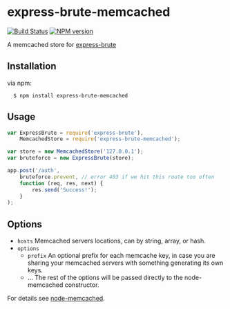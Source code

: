 express-brute-memcached
=======================
[![Build Status](https://travis-ci.org/AdamPflug/express-brute-memcached.png?branch=master)](https://travis-ci.org/AdamPflug/express-brute-memcached)
[![NPM version](https://badge.fury.io/js/express-brute-memcached.png)](http://badge.fury.io/js/express-brute-memcached)

A memcached store for [express-brute](https://github.com/AdamPflug/express-brute)

Installation
------------
  via npm:

      $ npm install express-brute-memcached

Usage
-----
``` js
var ExpressBrute = require('express-brute'),
	MemcachedStore = require('express-brute-memcached');

var store = new MemcachedStore('127.0.0.1');
var bruteforce = new ExpressBrute(store);

app.post('/auth',
	bruteforce.prevent, // error 403 if we hit this route too often
	function (req, res, next) {
		res.send('Success!');
	}
);
```

Options
-------
- `hosts` Memcached servers locations, can by string, array, or hash.
- `options`
	- `prefix`       An optional prefix for each memcache key, in case you are sharing
	                 your memcached servers with something generating its own keys.
	- ...            The rest of the options will be passed directly to the node-memcached constructor.



For details see [node-memcached](http://github.com/3rd-Eden/node-memcached).
